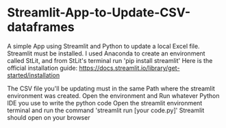 # Streamlit-App-to-Update-CSV-dataframes
A simple App using Streamlit and Python to update a local Excel file. 
Streamlit must be installed.
I used Anaconda to create an environment called StLit, and from StLit's terminal run 'pip install streamlit'
Here is the official installation guide: https://docs.streamlit.io/library/get-started/installation

The CSV file you'll be updating must in the same Path where the streamlit environment was created. 
Open the environment and Run whatever Python IDE you use to write the python code
Open the streamlit environment terminal and run the command 'streamlit run [your code.py]'
Streamlit should open on your browser
